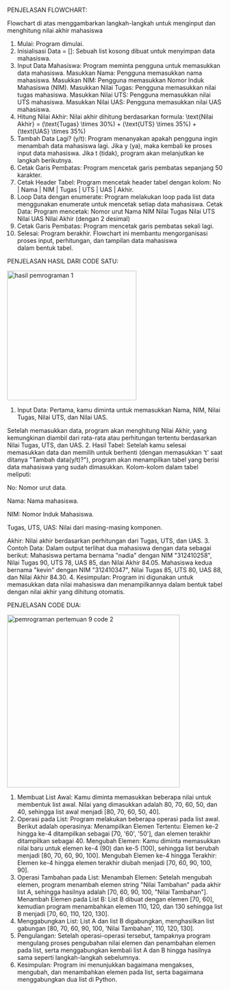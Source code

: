PENJELASAN FLOWCHART: 

Flowchart di atas menggambarkan langkah-langkah untuk menginput dan menghitung nilai akhir mahasiswa
1. Mulai: Program dimulai.
2. Inisialisasi Data = []: Sebuah list kosong dibuat untuk menyimpan data mahasiswa.
3. Input Data Mahasiswa: Program meminta pengguna untuk memasukkan data mahasiswa.
Masukkan Nama: Pengguna memasukkan nama mahasiswa.
Masukkan NIM: Pengguna memasukkan Nomor Induk Mahasiswa (NIM).
Masukkan Nilai Tugas: Pengguna memasukkan nilai tugas mahasiswa.
Masukkan Nilai UTS: Pengguna memasukkan nilai UTS mahasiswa.
Masukkan Nilai UAS: Pengguna memasukkan nilai UAS mahasiswa.
4. Hitung Nilai Akhir: Nilai akhir dihitung berdasarkan formula:
\text{Nilai Akhir} = (\text{Tugas} \times 30\%) + (\text{UTS} \times 35\%) + (\text{UAS} \times 35\%)
5. Tambah Data Lagi? (y/t): Program menanyakan apakah pengguna ingin menambah data mahasiswa lagi.
Jika y (ya), maka kembali ke proses input data mahasiswa.
Jika t (tidak), program akan melanjutkan ke langkah berikutnya.
6. Cetak Garis Pembatas: Program mencetak garis pembatas sepanjang 50 karakter.
7. Cetak Header Tabel: Program mencetak header tabel dengan kolom: No | Nama | NIM | Tugas | UTS | UAS | Akhir.
8. Loop Data dengan enumerate: Program melakukan loop pada list data menggunakan enumerate untuk mencetak setiap data mahasiswa.
Cetak Data: Program mencetak:
Nomor urut
Nama
NIM
Nilai Tugas
Nilai UTS
Nilai UAS
Nilai Akhir (dengan 2 desimal)
9. Cetak Garis Pembatas: Program mencetak garis pembatas sekali lagi.
10. Selesai: Program berakhir.
Flowchart ini membantu mengorganisasi proses input, perhitungan, dan tampilan data mahasiswa dalam bentuk tabel.

PENJELASAN HASIL DARI CODE SATU:

<img width="302" alt="hasil pemrograman 1" src="https://github.com/user-attachments/assets/9453c2f5-f923-45fd-870b-23b4384ec198">



1. Input Data:
Pertama, kamu diminta untuk memasukkan Nama, NIM, Nilai Tugas, Nilai UTS, dan Nilai UAS.

Setelah memasukkan data, program akan menghitung Nilai Akhir, yang kemungkinan diambil dari rata-rata atau perhitungan tertentu berdasarkan Nilai Tugas, UTS, dan UAS.
2. Hasil Tabel:
Setelah kamu selesai memasukkan data dan memilih untuk berhenti (dengan memasukkan 't' saat ditanya "Tambah data(y/t)?"), program akan menampilkan tabel yang berisi data mahasiswa yang sudah dimasukkan.
Kolom-kolom dalam tabel meliputi:

No: Nomor urut data.

Nama: Nama mahasiswa.

NIM: Nomor Induk Mahasiswa.

Tugas, UTS, UAS: Nilai dari masing-masing komponen.

Akhir: Nilai akhir berdasarkan perhitungan dari Tugas, UTS, dan UAS.
3. Contoh Data:
Dalam output terlihat dua mahasiswa dengan data sebagai berikut:
Mahasiswa pertama bernama "nadia" dengan NIM "312410258", Nilai Tugas 90, UTS 78, UAS 85, dan Nilai Akhir 84.05.
Mahasiswa kedua bernama "kevin" dengan NIM "312410347", Nilai Tugas 85, UTS 80, UAS 88, dan Nilai Akhir 84.30.
4. Kesimpulan:
Program ini digunakan untuk memasukkan data nilai mahasiswa dan menampilkannya dalam bentuk tabel dengan nilai akhir yang dihitung otomatis.


PENJELASAN CODE DUA:

<img width="403" alt="pemrograman pertemuan 9 code 2" src="https://github.com/user-attachments/assets/cd05532c-a60c-4cd7-a1c6-61f8da224f6c">


1. Membuat List Awal:
Kamu diminta memasukkan beberapa nilai untuk membentuk list awal. Nilai yang dimasukkan adalah 80, 70, 60, 50, dan 40, sehingga list awal menjadi [80, 70, 60, 50, 40].
2. Operasi pada List:
Program melakukan beberapa operasi pada list awal. Berikut adalah operasinya:
Menampilkan Elemen Tertentu: Elemen ke-2 hingga ke-4 ditampilkan sebagai [70, '60', '50'], dan elemen terakhir ditampilkan sebagai 40.
Mengubah Elemen: Kamu diminta memasukkan nilai baru untuk elemen ke-4 (90) dan ke-5 (100), sehingga list berubah menjadi [80, 70, 60, 90, 100].
Mengubah Elemen ke-4 hingga Terakhir: Elemen ke-4 hingga elemen terakhir diubah menjadi [70, 60, 90, 100, 90].
3. Operasi Tambahan pada List:
Menambah Elemen: Setelah mengubah elemen, program menambah elemen string "Nilai Tambahan" pada akhir list A, sehingga hasilnya adalah [70, 60, 90, 100, "Nilai Tambahan"].
Menambah Elemen pada List B: List B dibuat dengan elemen [70, 60], kemudian program menambahkan elemen 110, 120, dan 130 sehingga list B menjadi [70, 60, 110, 120, 130].
4. Menggabungkan List:
List A dan list B digabungkan, menghasilkan list gabungan [80, 70, 60, 90, 100, 'Nilai Tambahan', 110, 120, 130].
5. Pengulangan:
Setelah operasi-operasi tersebut, tampaknya program mengulang proses pengubahan nilai elemen dan penambahan elemen pada list, serta menggabungkan kembali list A dan B hingga hasilnya sama seperti langkah-langkah sebelumnya.
6. Kesimpulan:
Program ini menunjukkan bagaimana mengakses, mengubah, dan menambahkan elemen pada list, serta bagaimana menggabungkan dua list di Python.


